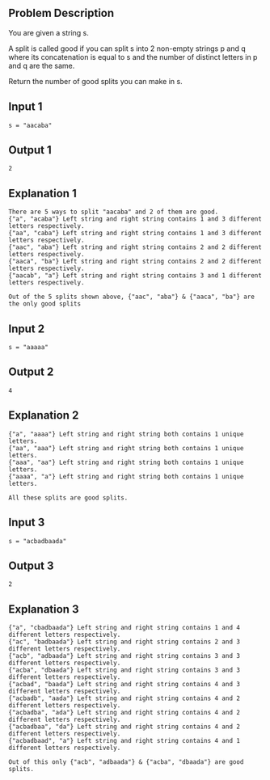 ## Problem Description

You are given a string s. <br/>

A split is called good if you can split s into 2 non-empty strings p and q where its concatenation is equal to s and the number of distinct letters in p and q are the same.

Return the number of good splits you can make in s.

## Input 1
	s = "aacaba"
## Output 1
	2
## Explanation 1 
	There are 5 ways to split "aacaba" and 2 of them are good. 
	{"a", "acaba"} Left string and right string contains 1 and 3 different letters respectively.
	{"aa", "caba"} Left string and right string contains 1 and 3 different letters respectively.
	{"aac", "aba"} Left string and right string contains 2 and 2 different letters respectively.
	{"aaca", "ba"} Left string and right string contains 2 and 2 different letters respectively.
	{"aacab", "a"} Left string and right string contains 3 and 1 different letters respectively.
	
	Out of the 5 splits shown above, {"aac", "aba"} & {"aaca", "ba"} are the only good splits
	
## Input 2
	s = "aaaaa"
## Output 2
	4
## Explanation 2
	{"a", "aaaa"} Left string and right string both contains 1 unique letters.
	{"aa", "aaa"} Left string and right string both contains 1 unique letters.
	{"aaa", "aa"} Left string and right string both contains 1 unique letters.
	{"aaaa", "a"} Left string and right string both contains 1 unique letters.

	All these splits are good splits.
	
## Input 3
	s = "acbadbaada"
## Output 3
	2
## Explanation 3
	{"a", "cbadbaada"} Left string and right string contains 1 and 4 different letters respectively.
	{"ac", "badbaada"} Left string and right string contains 2 and 3 different letters respectively.
	{"acb", "adbaada"} Left string and right string contains 3 and 3 different letters respectively.
	{"acba", "dbaada"} Left string and right string contains 3 and 3 different letters respectively.
	{"acbad", "baada"} Left string and right string contains 4 and 3 different letters respectively.
	{"acbadb", "aada"} Left string and right string contains 4 and 2 different letters respectively.
	{"acbadba", "ada"} Left string and right string contains 4 and 2 different letters respectively.
	{"acbadbaa", "da"} Left string and right string contains 4 and 2 different letters respectively.
	{"acbadbaad", "a"} Left string and right string contains 4 and 1 different letters respectively.
	
	Out of this only {"acb", "adbaada"} & {"acba", "dbaada"} are good splits.
	
